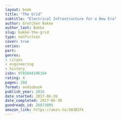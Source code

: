 ```yaml
---
layout: book
title: "The Grid"
subtitle: "Electrical Infrastructure for a New Era"
author: Gretchen Bakke
author_last: Bakke
slug: bakke-the-grid
type: nonfiction
cover: true
series: 
part: 
genres:
- cities
- engineering
- history
isbn: 9781608196104
rating: 4
pages: 288
format: audiobook
publish_year: 2016
date_started: 2017-06-26
date_completed: 2017-06-30
goodreads_id: 26073005
amazon_link: https://amzn.to/2WJB1Fk
---
```

